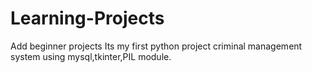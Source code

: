 # Learning-Projects
Add beginner projects
Its my first python project criminal management system using mysql,tkinter,PIL module.
